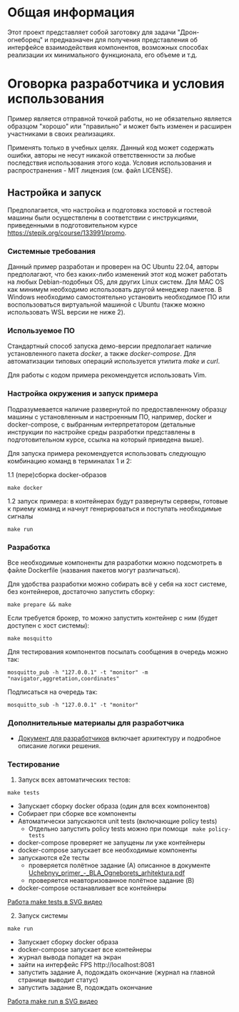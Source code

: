 # Общая информация

Этот проект представляет собой заготовку для задачи "Дрон-огнеборец" и предназначен для получения представления об интерфейсе взаимодействия компонентов, возможных способах реализации их минимального функционала, его объеме и т.д.

# Оговорка разработчика и условия использования

Пример является отправной точкой работы, но не обязательно является образцом "хорошо" или "правильно" и может быть изменен и расширен участниками в своих реализациях.

Применять только в учебных целях. Данный код может содержать ошибки, авторы не несут никакой ответственности за любые последствия использования этого кода.
Условия использования и распространения - MIT лицензия (см. файл LICENSE).

## Настройка и запуск

Предполагается, что настройка и подготовка хостовой и гостевой машины были осуществлены в соответствии с инструкциями, приведенными в подготовительном курсе https://stepik.org/course/133991/promo.

### Системные требования

Данный пример разработан и проверен на ОС Ubuntu 22.04, авторы предполагают, что без каких-либо изменений этот код может работать на любых Debian-подобных OS, для других Linux систем. Для MAC OS как минимум необходимо использовать другой менеджер пакетов. В Windows необходимо самостоятельно установить необходимое ПО или воспользоваться виртуальной машиной с Ubuntu (также можно использовать WSL версии не ниже 2).

### Используемое ПО

Стандартный способ запуска демо-версии предполагает наличие установленного пакета *docker*, а также *docker-compose*. Для автоматизации типовых операций используется утилита *make* и *curl*.

Для работы с кодом примера рекомендуется использовать Vim.

### Настройка окружения и запуск примера

Подразумевается наличие развернутой по предоставленному образцу машины с установленным и настроенным ПО, например, docker и docker-compose, с выбранным интерпретатором (детальные инструкции по настройке среды разработки представлены в подготовительном курсе, ссылка на который приведена выше).

Для запуска примера рекомендуется использовать следующую комбинацию команд в терминалах 1 и 2:

1.1 (пере)сборка docker-образов

``` make docker ```

1.2 запуск примера: в контейнерах будут развернуты серверы, готовые к приему команд и начнут генерироваться и поступать необходимые сигналы

``` make run ```

### Разработка

Все необходимые компоненты для разработки можно подсмотреть в файле Dockerfile (названия пакетов могут различаться).

Для удобства разработки можно собирать всё у себя на хост системе, без контейнеров, достаточно запустить сборку:

``` make prepare && make ```

Если требуется брокер, то можно запустить контейнер с ним (будет доступен с хост системы):

``` make mosquitto ```

Для тестирования компонентов посылать сообщения в очередь можно так:

``` mosquitto_pub -h "127.0.0.1" -t "monitor" -m "navigator,aggretation,coordinates" ```

Подписаться на очередь так:

``` mosquitto_sub -h "127.0.0.1" -t "monitor" ```

### Дополнительные материалы для разработчика
- [Документ для разработчиков](./docs/dev.md) включает архитектуру и подробное описание логики решения.

### Тестирование
1. Запуск всех автоматических тестов:

``` make tests ```

- Запускает сборку docker образа (один для всех компонентов)
- Собирает при сборке все компоненты
- Автоматически запускаются unit tests (включающие policy tests)
  - Отдельно запустить policy tests можно при помощи 
    ``` make policy-tests```
- docker-compose проверяет не запущены ли уже контейнеры
- docker-compose запускает все необходимые компоненты
- запускаются e2e тесты
  - проверяется полётное задание (А) описанное в документе [Uchebnyy_primer_-_BLA_Ogneborets_arhitektura.pdf](./docs/Uchebnyy_primer_-_BLA_Ogneborets_arhitektura.pdf)
  - проверяется неавторизованное полётное задание (B)
- docker-compose останавливает все контейнеры

[Работа make tests в SVG видео](./docs/make-tests.svg?raw=true)

2. Запуск системы

``` make run ```

- Запускает сборку docker образа
- docker-compose запускает все контейнеры
- журнал вывода попадет на экран
- зайти на интерфейс FPS http://localhost:8081
- запустить задание A, подождать окончание (журнал на главной странице выводит статус)
- запустить задание B, подождать окончание

[Работа make run в SVG видео](./docs/make-run.svg?raw=true)


